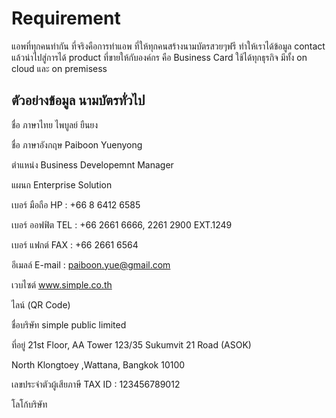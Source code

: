 # Requirement

แอพที่ทุกคนทำกัน ที่จริงคือการทำแอพ ที่ให้ทุกคนสร้างนามบัตรสวยๆฟรี ทำให้เราได้ข้อมูล contact
แล้วนำไปสู่การได้ product ที่ขายให้กับองค์กร คือ Business Card ใช้ได้ทุกธุรกิจ มีทั้ง on cloud และ on premisess

## ตัวอย่างข้อมูล นามบัตรทั่วไป

ชื่อ ภาษาไทย ไพบูลย์ ยืนยง

ชื่อ ภาษาอังกฤษ Paiboon Yuenyong

ตำแหน่ง Business Developemnt Manager

แผนก Enterprise Solution

เบอร์ มือถือ HP : +66 8 6412 6585

เบอร์ ออฟฟิต TEL : +66 2661 6666, 2261 2900 EXT.1249

เบอร์ แฟกต์ FAX : +66 2661 6564

อีเมลล์ E-mail : paiboon.yue@gmail.com

เวบไซต์ www.simple.co.th

ไลน์ (QR Code)

ชื่อบริษัท simple public limited

ที่อยู่ 21st Floor, AA Tower 123/35 Sukumvit 21 Road (ASOK) 

North Klongtoey ,Wattana, Bangkok 10100

เลขประจำตัวผู้เสียภาษี TAX ID : 123456789012

โลโก้บริษัท




